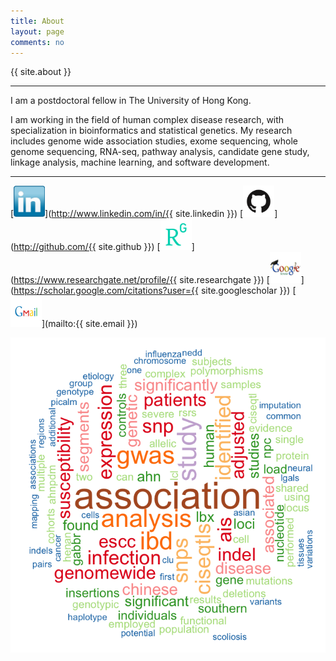 ```yaml
---
title: About
layout: page
comments: no
---
```


{{ site.about }}

***

I am a postdoctoral fellow in The University of Hong Kong.    

I am working in the field of human complex disease research, with specialization in bioinformatics and statistical genetics. My research includes genome wide association studies, exome sequencing, whole genome sequencing, RNA-seq, pathway analysis, candidate gene study, linkage analysis, machine learning, and software development. 

***

[<img src="/logo/linkedin.jpg" alt="Smiley face" height="50" width="50">](http://www.linkedin.com/in/{{ site.linkedin }})
[<img src="/logo/GitHub.png" alt="Smiley face" height="50" width="50">](http://github.com/{{ site.github }})
[<img src="/logo/rg.png" alt="Smiley face" height="50" width="50"/>](https://www.researchgate.net/profile/{{ site.researchgate }})
[<img src="/logo/google-scholar.jpg" alt="Smiley face" height="50" width="50"/>](https://scholar.google.com/citations?user={{ site.googlescholar }})
[<img src="/logo/Gmail.png" alt="Smiley face" height="50" width="50"/>](mailto:{{ site.email }})    

![](abstract.png)
